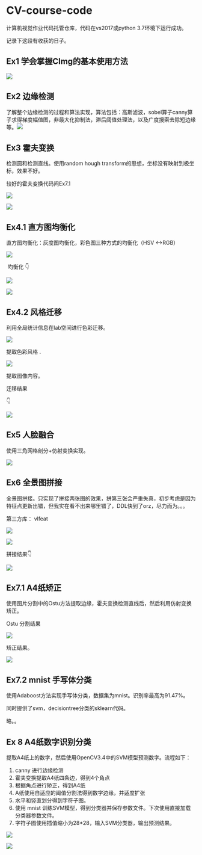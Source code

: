 # CV-course-code
计算机视觉作业代码托管仓库，代码在vs2017或python 3.7环境下运行成功。

记录下这段有收获的日子。

## Ex1 学会掌握CImg的基本使用方法

![](/Ex1-使用CImg绘制图形/2.bmp)



## Ex2 边缘检测

了解整个边缘检测的过程和算法实现，算法包括：高斯滤波，sobel算子canny算子求得梯度幅值图，非最大化抑制法，滞后阈值处理法，以及广度搜索去除短边缘等。![](/Ex2-实现简单的边缘检测器/lena.png)





## Ex3  霍夫变换

检测圆和检测直线。使用random hough transform的思想，坐标没有映射到极坐标，效果不好。

较好的霍夫变换代码间Ex7.1

![](/Ex3-霍夫变换检测直线和圆/line.png)

![](/Ex3-霍夫变换检测直线和圆/circle.png)



## Ex4.1 直方图均衡化

直方图均衡化：灰度图均衡化，彩色图三种方式的均衡化（HSV <->RGB）

![](/Ex4-实现直方图均衡化以及颜色转换/equalize2.bmp)

​                                                                      均衡化 👇

![](/Ex4-实现直方图均衡化以及颜色转换/1_OneChannels_equalize_equalize2.bmp)

![](/Ex4-实现直方图均衡化以及颜色转换/2_Threechannels_equalize_equalize2.bmp)



## Ex4.2 风格迁移

 利用全局统计信息在lab空间进行色彩迁移。

![](/Ex4-实现直方图均衡化以及颜色转换/5-target.bmp)

提取色彩风格 .

![](/Ex4-实现直方图均衡化以及颜色转换/5-source.bmp)

提取图像内容。

迁移结果

👇

![](/Ex4-实现直方图均衡化以及颜色转换/0_colorTransfer_5-source.bmp)



## Ex5 人脸融合

使用三角网格剖分+仿射变换实现。

![](/Ex5-人脸融合过渡/resultGIF.gif)



## Ex6 全景图拼接 

全景图拼接。只实现了拼接两张图的效果，拼第三张会严重失真，初步考虑是因为特征点更新出错，但我实在看不出来哪里错了，DDL快到了orz，尽力而为。。。

第三方库： vlfeat 

![](/Ex6-全景图拼接/11.bmp)

![](/Ex6-全景图拼接/22.bmp)

拼接结果👇

![](/Ex6-全景图拼接/1.jpg)



## Ex7.1 A4纸矫正

使用图片分割中的Ostu方法提取边缘，霍夫变换检测直线后，然后利用仿射变换矫正。

Ostu 分割结果

![](/Ex7.1-A4纸矫正/a4.png)



矫正结果。

![](/Ex7.1-A4纸矫正/result.png)

## Ex7.2  mnist 手写体分类

使用Adaboost方法实现手写体分类，数据集为mnist。识别率最高为91.47%。

同时提供了svm，decisiontree分类的sklearn代码。

略。。

## Ex 8  A4纸数字识别分类

 提取A4纸上的数字，然后使用OpenCV3.4中的SVM模型预测数字。流程如下：

1. canny 进行边缘检测
2. 霍夫变换提取A4纸四条边，得到4个角点
3. 根据角点进行矫正，得到A4纸
4. A纸使用自适应的阈值分割法得到数字边缘，并适度扩张
5. 水平和竖直划分得到字符子图。
6. 使用 mnist 训练SVM模型，得到分类器并保存参数文件。下次使用直接加载分类器参数文件。
7. 字符子图使用插值缩小为28*28，输入SVM分类器，输出预测结果。

![](/Ex8-识别A4纸数字/Inked15331052_LI.jpg)

![](/Ex8-识别A4纸数字/Snipaste_2019-05-17_00-19-15.png)





